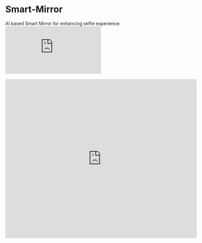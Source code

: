 # Smart-Mirror
AI based Smart Mirror for enhancing selfie experience
![AI Paper](https://github.com/TinaChandwani/Smart-Mirror/blob/master/AI_based_Smart_Mirror_for_enhancing_selfie_experience.pdf)

<embed src="https://github.com/TinaChandwani/Smart-Mirror/blob/master/AI_based_Smart_Mirror_for_enhancing_selfie_experience.pdf" width="600px" height="500px" />
